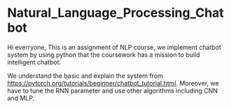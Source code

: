 # Natural_Language_Processing_Chatbot
Hi everryone,  This is an assignment of NLP course, we implement chatbot system by using python that the coursework has a mission to build intelligent chatbot.

We understand the basic and explain the system from https://pytorch.org/tutorials/beginner/chatbot_tutorial.html. Moreover, we have to tune the RNN parameter and use other algorithms including CNN and MLP.
